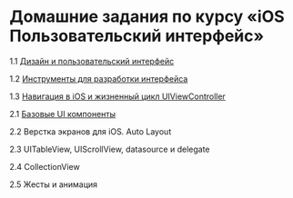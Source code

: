 # Домашние задания по курсу «iOS Пользовательский интерфейс»

1.1 [Дизайн и пользовательский интерфейс](/1.1/README.md)

1.2 [Инструменты для разработки интерфейса](/1.2/README.md)

1.3 [Навигация в iOS и жизненный цикл UIViewController](./1.3/README.md)

2.1 [Базовые UI компоненты](/2.1/README.md)

2.2 Верстка экранов для iOS. Auto Layout

2.3 UITableView, UIScrollView, datasource и delegate

2.4 CollectionView

2.5 Жесты и анимация

